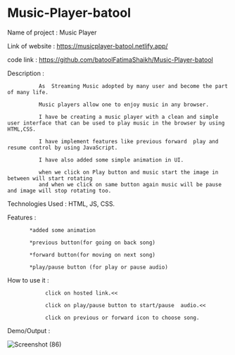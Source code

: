 # Music-Player-batool


Name of project : Music Player 

Link of website : https://musicplayer-batool.netlify.app/

code link : https://github.com/batoolFatimaShaikh/Music-Player-batool

Description : 
              
              As  Streaming Music adopted by many user and become the part of many life. 

              Music players allow one to enjoy music in any browser.
              
              I have be creating a music player with a clean and simple user interface that can be used to play music in the browser by using HTML,CSS.
              
              I have implement features like previous forward  play and resume control by using JavaScript.
              
              I have also added some simple animation in UI.
              
              when we click on Play button and music start the image in between will start rotating
              and when we click on same button again music will be pause and image will stop rotating too.
               
               
  
Technologies Used : HTML, JS, CSS.
  
Features :
           
           *added some animation 

           *previous button(for going on back song)
           
           *forward button(for moving on next song)
           
           *play/pause button (for play or pause audio)
          
  
How to use it : 

                click on hosted link.<<

                click on play/pause button to start/pause  audio.<<
                
                click on previous or forward icon to choose song.
             
Demo/Output : 
  

  ![Screenshot (86)](https://user-images.githubusercontent.com/87482863/135897146-3849e6c4-a43d-44d9-ab5d-d40f461ba548.png)
